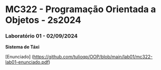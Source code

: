 # MC322 - Programação Orientada a Objetos - 2s2024

### Laboratório 01 - 02/09/2024
<b>Sistema de Táxi </b>

[Enunciado] (https://github.com/tulioqp/OOP/blob/main/lab01/mc322-lab01-enunciado.pdf)
